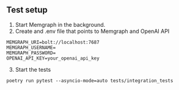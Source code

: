 ## Test setup 

1. Start Memgraph in the background. 
2. Create and .env file that points to Memgraph and OpenAI API
```
MEMGRAPH_URI=bolt://localhost:7687
MEMGRAPH_USERNAME=
MEMGRAPH_PASSWORD=
OPENAI_API_KEY=your_openai_api_key
```
3. Start the tests

```
poetry run pytest --asyncio-mode=auto tests/integration_tests
```
